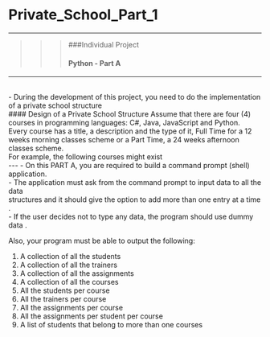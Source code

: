 # Private_School_Part_1
---
>>> ###Individual Project <br>
>>> #### Python - Part A
---
<br>
- During the development of this project, you need to do the implementation of a private school 
structure <br>
#### Design of a Private School Structure
Assume that there are four (4) courses in programming languages: C#, Java, JavaScript and 
Python.<br>
Every course has a title, a description and the type of it, Full Time for a 12 weeks morning classes 
scheme or a Part Time, a 24 weeks afternoon classes scheme.<br>
For example, the following courses might exist<br>
---
- On this PART A, you are required to build a command prompt (shell) application.<br>
- The application must ask from the command prompt to input data to all the data <br>
structures and it should give the option to add more than one entry at a time .<br>
- If the user decides not to type any data, the program should use dummy data .<br>

Also, your program must be able to output the following:

1. A collection of all the students 
2. A collection of all the trainers 
3. A collection of all the assignments 
4. A collection of all the courses
5. All the students per course 
6. All the trainers per course 
7. All the assignments per course
8. All the assignments per student per course
9. A list of students that belong to more than one courses




